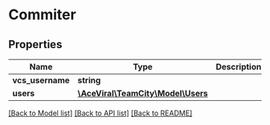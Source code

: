 # Commiter

## Properties
Name | Type | Description | Notes
------------ | ------------- | ------------- | -------------
**vcs_username** | **string** |  | [optional] 
**users** | [**\AceViral\TeamCity\Model\Users**](Users.md) |  | [optional] 

[[Back to Model list]](../README.md#documentation-for-models) [[Back to API list]](../README.md#documentation-for-api-endpoints) [[Back to README]](../README.md)


